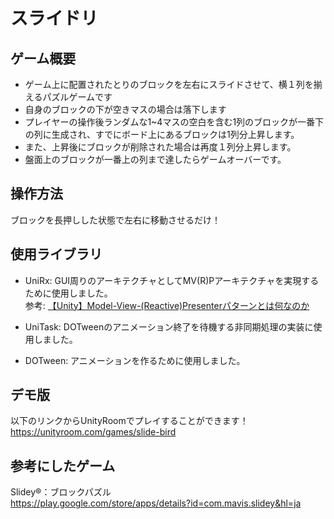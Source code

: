 # スライドリ

## ゲーム概要

* ゲーム上に配置されたとりのブロックを左右にスライドさせて、横１列を揃えるパズルゲームです
* 自身のブロックの下が空きマスの場合は落下します
* プレイヤーの操作後ランダムな1~4マスの空白を含む1列のブロックが一番下の列に生成され、すでにボード上にあるブロックは1列分上昇します。
* また、上昇後にブロックが削除された場合は再度１列分上昇します。
* 盤面上のブロックが一番上の列まで達したらゲームオーバーです。

## 操作方法

ブロックを長押しした状態で左右に移動させるだけ！

## 使用ライブラリ

* UniRx: GUI周りのアーキテクチャとしてMV(R)Pアーキテクチャを実現するために使用しました。  
参考: [【Unity】Model-View-(Reactive)Presenterパターンとは何なのか](https://qiita.com/toRisouP/items/5365936fc14c7e7eabf9)

* UniTask: DOTweenのアニメーション終了を待機する非同期処理の実装に使用しました。

* DOTween: アニメーションを作るために使用しました。

## デモ版

以下のリンクからUnityRoomでプレイすることができます！
https://unityroom.com/games/slide-bird

## 参考にしたゲーム

Slidey®：ブロックパズル  
https://play.google.com/store/apps/details?id=com.mavis.slidey&hl=ja
